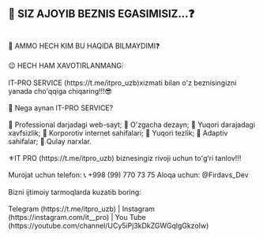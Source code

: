 
## 🤩 SIZ AJOYIB BEZNIS EGASIMISIZ...❓
<br>
🥴 AMMO HECH KIM BU HAQIDA BILMAYDIMI❓
<br>
<br>
😉 HECH HAM XAVOTIRLANMANG❕
<br>
<br>
IT-PRO SERVICE  (https://t.me/itpro_uzb)xizmati bilan o'z beznisingizni
 yanada cho'qqiga chiqaring!!!😎
<br>
<br>
🤔 Nega aynan IT-PRO SERVICE?
<br>
<br>
🔸 Professional darjadagi web-sayt;
🔸 O'zgacha dezayn;
🔸 Yuqori darajadagi xavfsizlik;
🔸 Korporotiv internet sahifalari;
🔸 Yuqori tezlik;
🔸 Adaptiv sahifalar;
🔸 Qulay narxlar.
<br>
<br>
⚜️IT PRO (https://t.me/itpro_uzb) biznesingiz rivoji uchun toʻgʻri tanlov!!!
<br>
<br>
Murojat uchun telefon:
📞 +998 (99) 770 73 75
Aloqa uchun: @Firdavs_Dev
<br>
<br>
Bizni ijtimoiy tarmoqlarda kuzatib boring:
<br>
<br>
Telegram (https://t.me/itpro_uzb) | Instagram (https://instagram.com/it__pro) | You Tube (https://youtube.com/channel/UCy5iPj3kDkZGWGqlgGkzoIw)
